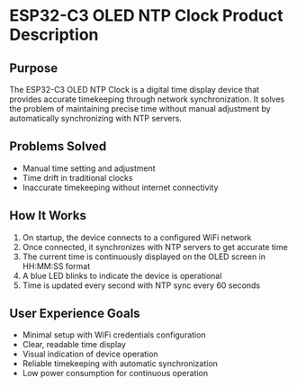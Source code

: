# ESP32-C3 OLED NTP Clock Product Description

## Purpose
The ESP32-C3 OLED NTP Clock is a digital time display device that provides accurate timekeeping through network synchronization. It solves the problem of maintaining precise time without manual adjustment by automatically synchronizing with NTP servers.

## Problems Solved
- Manual time setting and adjustment
- Time drift in traditional clocks
- Inaccurate timekeeping without internet connectivity

## How It Works
1. On startup, the device connects to a configured WiFi network
2. Once connected, it synchronizes with NTP servers to get accurate time
3. The current time is continuously displayed on the OLED screen in HH:MM:SS format
4. A blue LED blinks to indicate the device is operational
5. Time is updated every second with NTP sync every 60 seconds

## User Experience Goals
- Minimal setup with WiFi credentials configuration
- Clear, readable time display
- Visual indication of device operation
- Reliable timekeeping with automatic synchronization
- Low power consumption for continuous operation